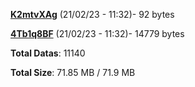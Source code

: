 [**K2mtvXAg**](/data/K2mtvXAg.txt) (21/02/23 - 11:32)- 92 bytes

[**4Tb1q8BF**](/data/4Tb1q8BF.txt) (21/02/23 - 11:32)- 14779 bytes

**Total Datas**: 11140

**Total Size**: 71.85 MB / 71.9 MB